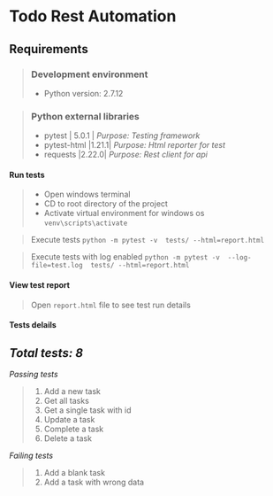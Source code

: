 # Todo Rest Automation

## Requirements
> ### Development environment
> - Python version: 2.7.12

> ### Python external libraries
> - pytest | 5.0.1 | _Purpose: Testing framework_
> - pytest-html |1.21.1| _Purpose: Html reporter for test_
> - requests |2.22.0| _Purpose: Rest client for api_

#### Run tests

> - Open windows terminal
> - CD to root directory of the project 
> - Activate virtual environment for windows os
> `venv\scripts\activate`

> Execute tests `python -m pytest -v  tests/ --html=report.html`

> Execute tests with log enabled ```python -m pytest -v  --log-file=test.log  tests/ --html=report.html```

#### View test report
>Open `report.html` file to see test run details


#### Tests delails  
*Total tests:  8*
---
*Passing tests*
> 1. Add a new task
> 2. Get all tasks
> 3. Get a single task with id
> 4. Update a task
> 5. Complete a task
> 6. Delete a task

*Failing tests*
> 1. Add a blank task
> 2. Add a task with wrong data
